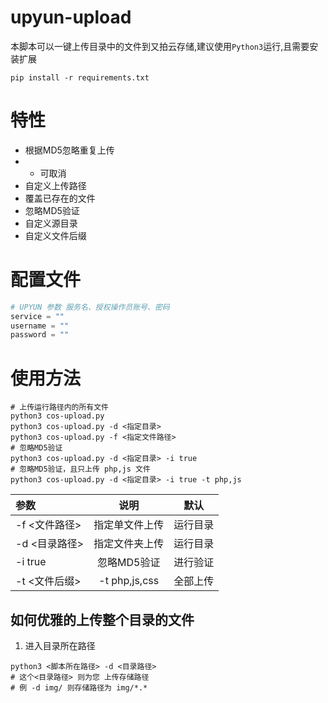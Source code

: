 # upyun-upload
本脚本可以一键上传目录中的文件到又拍云存储,建议使用`Python3`运行,且需要安装扩展
```shell
pip install -r requirements.txt
```
# 特性
- 根据MD5忽略重复上传
- - 可取消
- 自定义上传路径
- 覆盖已存在的文件
- 忽略MD5验证
- 自定义源目录
- 自定义文件后缀
# 配置文件
```python
# UPYUN 参数 服务名、授权操作员账号、密码
service = ""
username = ""
password = ""
```
# 使用方法
```shell
# 上传运行路径内的所有文件 
python3 cos-upload.py
python3 cos-upload.py -d <指定目录>
python3 cos-upload.py -f <指定文件路径>
# 忽略MD5验证
python3 cos-upload.py -d <指定目录> -i true
# 忽略MD5验证，且只上传 php,js 文件
python3 cos-upload.py -d <指定目录> -i true -t php,js
```
|参数|说明|默认|
|:---|:---:|:---:|
|-f <文件路径>|指定单文件上传|运行目录
|-d <目录路径>|指定文件夹上传|运行目录
|-i true|忽略MD5验证|进行验证
|-t <文件后缀>|-t php,js,css|全部上传
## 如何优雅的上传整个目录的文件
1. 进入目录所在路径
```shell
python3 <脚本所在路径> -d <目录路径>
# 这个<目录路径> 则为您 上传存储路径
# 例 -d img/ 则存储路径为 img/*.*
```
